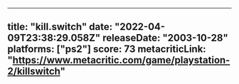 
---
title: "kill.switch"
date: "2022-04-09T23:38:29.058Z"
releaseDate: "2003-10-28"
platforms: ["ps2"]
score: 73
metacriticLink: "https://www.metacritic.com/game/playstation-2/killswitch"
---
